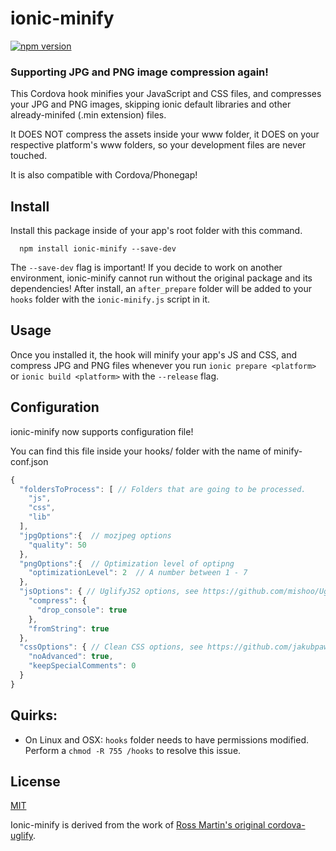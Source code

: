 # ionic-minify
[![npm version](https://badge.fury.io/js/ionic-minify.svg)](http://badge.fury.io/js/ionic-minify)

### Supporting JPG and PNG image compression again!

This Cordova hook minifies your JavaScript and CSS files, and compresses your JPG and PNG images, skipping ionic default libraries and other already-minifed (.min extension) files.

It DOES NOT compress the assets inside your www folder, it DOES on your respective platform's www folders, so your development files are never touched.

It is also compatible with Cordova/Phonegap!

## Install
Install this package inside of your app's root folder with this command.
```
  npm install ionic-minify --save-dev
```
The `--save-dev` flag is important! If you decide to work on another environment, ionic-minify cannot run without the original package and its dependencies! After install, an `after_prepare` folder will be added to your `hooks` folder with the `ionic-minify.js` script in it.

## Usage
Once you installed it, the hook will minify your app's JS and CSS, and compress JPG and PNG files whenever you run `ionic prepare <platform>` or `ionic build <platform>` with the `--release` flag.

## Configuration
ionic-minify now supports configuration file!

You can find this file inside your hooks/ folder with the name of minify-conf.json

```javascript
{
  "foldersToProcess": [ // Folders that are going to be processed.
    "js",
    "css",
    "lib"
  ],
  "jpgOptions":{  // mozjpeg options
    "quality": 50
  },
  "pngOptions":{  // Optimization level of optipng
    "optimizationLevel": 2  // A number between 1 - 7
  },
  "jsOptions": { // UglifyJS2 options, see https://github.com/mishoo/UglifyJS2#api-reference for more options.
    "compress": {
      "drop_console": true
    },
    "fromString": true
  },
  "cssOptions": { // Clean CSS options, see https://github.com/jakubpawlowicz/clean-css#how-to-use-clean-css-programmatically for more options.
    "noAdvanced": true,
    "keepSpecialComments": 0
  }
}
```

## Quirks:
* On Linux and OSX: `hooks` folder needs to have permissions modified.  Perform a `chmod -R 755 /hooks` to resolve this issue.

## License
[MIT](https://github.com/Kurtz1993/ionic-minify/blob/master/LICENSE)

Ionic-minify is derived from the work of [Ross Martin's original cordova-uglify](https://github.com/rossmartin/cordova-uglify).
